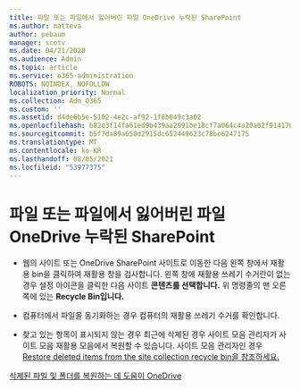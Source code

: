 ```yaml
---
title: 파일 또는 파일에서 잃어버린 파일 OneDrive 누락된 SharePoint
ms.author: matteva
author: pebaum
manager: scotv
ms.date: 04/21/2020
ms.audience: Admin
ms.topic: article
ms.service: o365-administration
ROBOTS: NOINDEX, NOFOLLOW
localization_priority: Normal
ms.collection: Adm_O365
ms.custom: ''
ms.assetid: d4de6b5e-5102-4e2c-af92-1f8b049c3a02
ms.openlocfilehash: b82e3f14fa61ed9b439aa2991be18cf7a064c4a20a02f914176b1afe6eb0f83b
ms.sourcegitcommit: b5f7da89a650d2915dc652449623c78be6247175
ms.translationtype: MT
ms.contentlocale: ko-KR
ms.lasthandoff: 08/05/2021
ms.locfileid: "53977375"
---
```

# <a name="find-lost-or-missing-files-in-onedrive-or-sharepoint"></a>파일 또는 파일에서 잃어버린 파일 OneDrive 누락된 SharePoint

- 웹의 사이트 또는 OneDrive SharePoint 사이트로 이동한 다음 왼쪽 창에서 재활용 bin을 클릭하여 재활용 창을 검사합니다. 왼쪽 창에 재활용 쓰레기 수거란이 없는 경우 설정 아이콘을 클릭한 다음 사이트 **콘텐츠를 선택합니다.** 위 명령줄의 맨 오른쪽에 있는 **Recycle Bin입니다.** 
    
- 컴퓨터에서 파일을 동기화하는 경우 컴퓨터의 재활용 쓰레기 수거를 확인합니다. 
    
- 찾고 있는 항목이 표시되지 않는 경우 최근에 삭제된 경우 사이트 모음 관리자가 사이트 모음 재활용 모음에서 복원할 수 있습니다. 사이트 모음 관리자인 경우 [Restore deleted items from the site collection recycle bin을 참조하세요.](https://support.microsoft.com/office/restore-items-in-the-recycle-bin-that-were-deleted-from-sharepoint-or-teams-6df466b6-55f2-4898-8d6e-c0dff851a0be)
    
[삭제된 파일 및 폴더를 복원하는 데 도움이 OneDrive](https://go.microsoft.com/fwlink/?linkid=872872)
  

